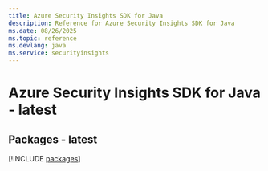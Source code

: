 ```yaml
---
title: Azure Security Insights SDK for Java
description: Reference for Azure Security Insights SDK for Java
ms.date: 08/26/2025
ms.topic: reference
ms.devlang: java
ms.service: securityinsights
---
```

# Azure Security Insights SDK for Java - latest
## Packages - latest
[!INCLUDE [packages](security-insights-index.md)]
